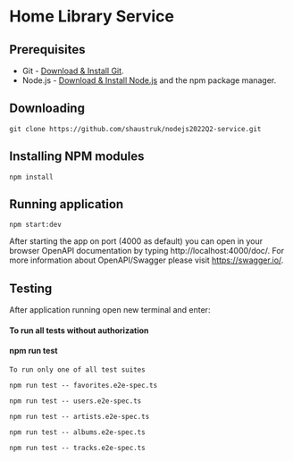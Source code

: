# Home Library Service

## Prerequisites

- Git - [Download & Install Git](https://git-scm.com/downloads).
- Node.js - [Download & Install Node.js](https://nodejs.org/en/download/) and the npm package manager.

## Downloading

```
git clone https://github.com/shaustruk/nodejs2022Q2-service.git
```

## Installing NPM modules

```
npm install
```

## Running application

```
npm start:dev
```

After starting the app on port (4000 as default) you can open
in your browser OpenAPI documentation by typing http://localhost:4000/doc/.
For more information about OpenAPI/Swagger please visit https://swagger.io/.

## Testing

After application running open new terminal and enter:

#### To run all tests without authorization


#### npm run test

```
To run only one of all test suites
```
```
npm run test -- favorites.e2e-spec.ts
```
```
npm run test -- users.e2e-spec.ts
```
```
npm run test -- artists.e2e-spec.ts
```
```
npm run test -- albums.e2e-spec.ts
```
```
npm run test -- tracks.e2e-spec.ts
```

